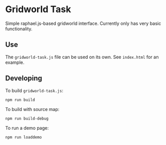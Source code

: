 # Gridworld Task
Simple raphael.js-based gridworld interface. Currently only has
very basic functionality.

## Use
The `gridworld-task.js` file can be used on its own. See `index.html` for an example.

## Developing

To build `gridworld-task.js`:
```
npm run build
```

To build with source map:
```
npm run build-debug
```

To run a demo page:
```
npm run loaddemo
```
